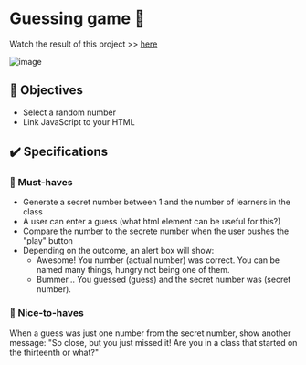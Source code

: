 # Guessing game 🤔

Watch the result of this project >>
[here](https://9-guessing-game.netlify.app/)

![image](https://user-images.githubusercontent.com/84382812/142202955-2d5570bf-0548-44b8-b8b6-200dc1100018.png)

## 🎯 Objectives
- Select a random number
- Link JavaScript to your HTML

## ✔️ Specifications

### 🌱 Must-haves
- Generate a secret number between 1 and  the number of learners in the class
- A user can enter a guess (what html element can be useful for this?)
- Compare the number to the secrete number when the user pushes the "play" button
- Depending on the outcome, an alert box will show:
    - Awesome! You number (actual number) was correct. You can be named many things, hungry not being one of them.
    - Bummer... You guessed (guess) and the secret number was (secret number).
    
### 🌻 Nice-to-haves
When a guess was just one number from the secret number, show another message: "So close, but you just missed it! Are you in a class that started on the thirteenth or what?"
